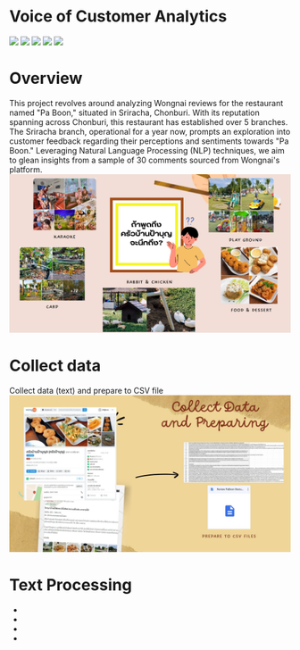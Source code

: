 # Voice of Customer Analytics
[![](https://img.shields.io/badge/-Topic--Modeling-orange)](#) [![](https://img.shields.io/badge/-NLP-orange)](#) [![](https://img.shields.io/badge/-Python-green)](#) [![](https://img.shields.io/badge/-Google--Colab-green)](#) [![](https://img.shields.io/badge/-student-blue)](#)

# Overview
This project revolves around analyzing Wongnai reviews for the restaurant named "Pa Boon," situated in Sriracha, Chonburi. With its reputation spanning across Chonburi, this restaurant has established over 5 branches. The Sriracha branch, operational for a year now, prompts an exploration into customer feedback regarding their perceptions and sentiments towards "Pa Boon." Leveraging Natural Language Processing (NLP) techniques, we aim to glean insights from a sample of 30 comments sourced from Wongnai's platform.
![image](VOC-01.jpg)

# Collect data
Collect data (text) and prepare to CSV file
![image](VOC-02.jpg)

# Text Processing
-
-
-
-
